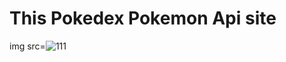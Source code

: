 # This Pokedex Pokemon Api site
 
 
img src=![111](https://github.com/ManishChand349/pokedex-pokemon/assets/99408291/fa477349-2b76-4cad-9390-aa961ae34f2d)
